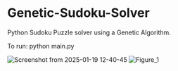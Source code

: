 # Genetic-Sudoku-Solver
Python Sudoku Puzzle solver using a Genetic Algorithm. 

To run:
python main.py

![Screenshot from 2025-01-19 12-40-45](https://github.com/user-attachments/assets/a0f7b7ed-40be-4687-896a-571da793de4a)
![Figure_1](https://github.com/user-attachments/assets/82ff6f09-3757-4382-b784-225b1ea1e119)
